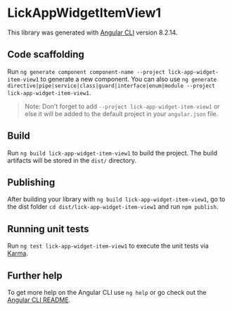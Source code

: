 # LickAppWidgetItemView1

This library was generated with [Angular CLI](https://github.com/angular/angular-cli) version 8.2.14.

## Code scaffolding

Run `ng generate component component-name --project lick-app-widget-item-view1` to generate a new component. You can also use `ng generate directive|pipe|service|class|guard|interface|enum|module --project lick-app-widget-item-view1`.
> Note: Don't forget to add `--project lick-app-widget-item-view1` or else it will be added to the default project in your `angular.json` file. 

## Build

Run `ng build lick-app-widget-item-view1` to build the project. The build artifacts will be stored in the `dist/` directory.

## Publishing

After building your library with `ng build lick-app-widget-item-view1`, go to the dist folder `cd dist/lick-app-widget-item-view1` and run `npm publish`.

## Running unit tests

Run `ng test lick-app-widget-item-view1` to execute the unit tests via [Karma](https://karma-runner.github.io).

## Further help

To get more help on the Angular CLI use `ng help` or go check out the [Angular CLI README](https://github.com/angular/angular-cli/blob/master/README.md).
